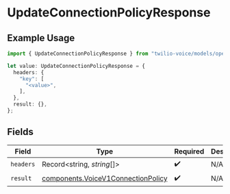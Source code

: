 # UpdateConnectionPolicyResponse

## Example Usage

```typescript
import { UpdateConnectionPolicyResponse } from "twilio-voice/models/operations";

let value: UpdateConnectionPolicyResponse = {
  headers: {
    "key": [
      "<value>",
    ],
  },
  result: {},
};
```

## Fields

| Field                                                                                    | Type                                                                                     | Required                                                                                 | Description                                                                              |
| ---------------------------------------------------------------------------------------- | ---------------------------------------------------------------------------------------- | ---------------------------------------------------------------------------------------- | ---------------------------------------------------------------------------------------- |
| `headers`                                                                                | Record<string, *string*[]>                                                               | :heavy_check_mark:                                                                       | N/A                                                                                      |
| `result`                                                                                 | [components.VoiceV1ConnectionPolicy](../../models/components/voicev1connectionpolicy.md) | :heavy_check_mark:                                                                       | N/A                                                                                      |